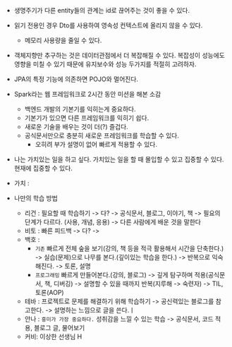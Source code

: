 - 생명주기가 다른 entity들의 관계는 id로 끊어주는 것이 좋을 수 있다.
    
- 읽기 전용인 경우 Dto를 사용하여 영속성 컨텍스트에 올리지 않을 수 있다.
    
    - 메모리 사용량을 줄일 수 있다.
- 객체지향만 추구하는 것은 데이터관점에서 더 복잡해질 수 있다. 복잡성이 성능에도 영향을 미칠 수 있기 때문에 유지보수와 성능 두가지를 적절히 고려하자.
    
- JPA의 특정 기능에 의존하면 POJO와 멀어진다.
    
- Spark라는 웹 프레임워크로 2시간 동안 미션을 해본 소감
    
    - 백엔드 개발의 기본기를 익히는게 중요하다.
    - 기본기가 있으면 다른 프레임워크를 익히기 쉽다.
    - 새로운 기술을 배우는 것이 더(?) 즐겁다.
    - 공식문서만으로 충분히 새로운 프레임워크를 학습할 수 있다.
        - 오히려 부가 설명이 없어 빠르게 적용할 수 있다.
- 나는 가치있는 일을 하고 싶다. 가치있는 일을 할 때 몰입할 수 있고 집중할 수 있다. 현재에 집중할 수 있다.
    
- 가치 :
    
- 나만의 학습 방법
    
    - 리건 : 필요할 때 학습하기 -> 다? -> 공식문서, 블로그, 이야기, 책 -> 필요의 단계가 다르다. (사용, 개념, 응용) -> 다른 사람에게 배운 것을 말한다
    - 비토 : 빠른 피드백 -> 다? ->
    - 백호 :
        - `기존` 빠르게 전체 숲을 보기(강의, 책 등을 적극 활용해서 시간을 단축한다.) -> 실습(문제)으로 나무를 본다.(깊이있는 학습을 한다.) -> 반복으로 익숙해진다. -> 토론, 설명
        - `프로그래밍` 빠르게 만들어본다.(강의, 블로그) -> 깊게 탐구하며 적용(공식문서, 책, 디버깅) -> 설명할 수 있을 때까지 반복(지루해 -> 숙련자) -> TIL, 토론(AOP)
    - 테바 : 프로젝트로 문제를 해결하기 위해 학습하기 -> 공신력있는 블로그를 참고한다. -> 설명하는 느낌으로 글을 쓴다.ㅣ
    - 안나 : `흥미가 가장 중요하다.` 성취감을 느낄 수 있는 학습 -> 공식문서, 코드 적용, 블로그 글, 물어보기
    - 커비: 이상한 선생님 H